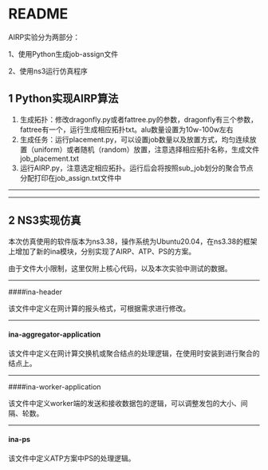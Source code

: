 # README

AIRP实验分为两部分：

1、使用Python生成job-assign文件

2、使用ns3运行仿真程序



## 1 Python实现AIRP算法

1. 生成拓扑：修改dragonfly.py或者fattree.py的参数，dragonfly有三个参数，fattree有一个，运行生成相应拓扑txt。alu数量设置为10w-100w左右
2. 生成任务：运行placement.py，可以设置job数量以及放置方式，均匀连续放置（uniform）或者随机（random）放置，注意选择相应拓扑名称，生成文件job_placement.txt
3. 运行AIRP.py，注意选定相应拓扑。运行后会将按照sub_job划分的聚合节点分配打印在job_assign.txt文件中

---

---

## 2 NS3实现仿真

本次仿真使用的软件版本为ns3.38，操作系统为Ubuntu20.04，在ns3.38的框架上增加了新的ina模块，分别实现了AIRP、ATP、PS的方案。

由于文件大小限制，这里仅附上核心代码，以及本次实验中测试的数据。

-----

####ina-header

该文件中定义在网计算的报头格式，可根据需求进行修改。

------------

#### ina-aggregator-application

该文件中定义在网计算交换机或聚合结点的处理逻辑，在使用时安装到进行聚合的结点上。

--------------

####ina-worker-application

该文件中定义worker端的发送和接收数据包的逻辑，可以调整发包的大小、间隔、轮数。

----

#### ina-ps

该文件中定义ATP方案中PS的处理逻辑。
